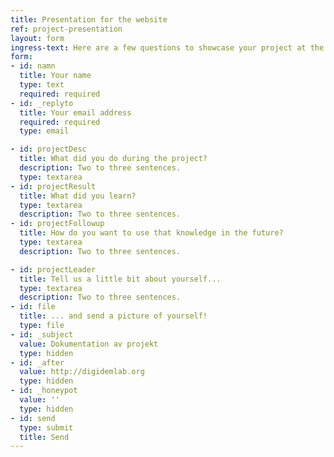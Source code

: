```yaml
---
title: Presentation for the website
ref: project-presentation
layout: form
ingress-text: Here are a few questions to showcase your project at the website. Please send additional images, links and texts (if you have any) to <a href="mailto:petter@digidemlab.org">petter@digidemlab.org</a>!
form:
- id: namn
  title: Your name
  type: text
  required: required
- id: _replyto
  title: Your email address
  required: required
  type: email

- id: projectDesc
  title: What did you do during the project?
  description: Two to three sentences.
  type: textarea
- id: projectResult
  title: What did you learn?
  type: textarea
  description: Two to three sentences.
- id: projectFollowup
  title: How do you want to use that knowledge in the future?
  type: textarea
  description: Two to three sentences.

- id: projectLeader
  title: Tell us a little bit about yourself...
  type: textarea
  description: Two to three sentences.
- id: file
  title: ... and send a picture of yourself!
  type: file
- id: _subject
  value: Dokumentation av projekt
  type: hidden
- id: _after
  value: http://digidemlab.org
  type: hidden
- id: _honeypot
  value: ''
  type: hidden
- id: send
  type: submit
  title: Send
---
```

